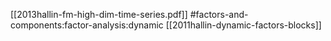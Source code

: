 [[2013hallin-fm-high-dim-time-series.pdf]]
#factors-and-components:factor-analysis:dynamic
[[2011hallin-dynamic-factors-blocks]]
